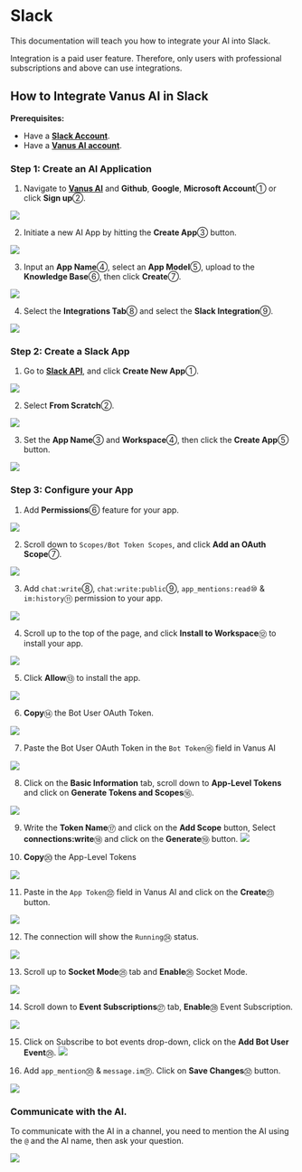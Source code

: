 # Slack

This documentation will teach you how to integrate your AI into Slack.

Integration is a paid user feature. Therefore, only users with professional subscriptions and above can use integrations.

## How to Integrate Vanus AI in Slack

**Prerequisites:**

- Have a **[Slack Account](https://slack.com)**.
- Have a **[Vanus AI account](https://ai.vanus.ai)**.

### Step 1: Create an AI Application
1. Navigate to **[Vanus AI](https://ai.vanus.ai)** and **Github**, **Google**, **Microsoft Account**① or click **Sign up**②.

![](images/integration_slack_1.webp)

2. Initiate a new AI App by hitting the **Create App**③ button.

![](images/integration_slack_2.webp)

3. Input an **App Name**④, select an **App Model**⑤, upload to the **Knowledge Base**⑥, then click **Create**⑦.

![](images/integration_slack_3.webp)

4. Select the **Integrations Tab**⑧ and select the **Slack Integration**⑨.

![](images/integration_slack_4.webp)


### Step 2: Create a Slack App

1. Go to **[Slack API](https://api.slack.com/apps)**, and click **Create New App**①.

![](images/integration_slack_5.webp)

2. Select **From Scratch**②.

![](images/integration_slack_6.webp)

3. Set the **App Name**③ and **Workspace**④, then click the **Create App**⑤ button.

![](images/integration_slack_7.webp)

### Step 3: Configure your App

1. Add **Permissions**⑥ feature for your app.

![](images/integration_slack_8.webp)

2. Scroll down to `Scopes/Bot Token Scopes`, and click **Add an OAuth Scope**⑦.

![](images/integration_slack_9.webp)

3. Add `chat:write`⑧, `chat:write:public`⑨, `app_mentions:read`⑩ & `im:history`⑪ permission to your app.

![](images/integration_slack_10.webp)

4. Scroll up to the top of the page, and click **Install to Workspace**⑫ to install your app.

![](images/integration_slack_11.webp)

5. Click **Allow**⑬ to install the app.

![](images/integration_slack_12.webp)

6. **Copy**⑭ the Bot User OAuth Token.

![](images/integration_slack_13.webp)

7. Paste the Bot User OAuth Token in the `Bot Token`⑮ field in Vanus AI

![](images/integration_slack_14.webp)

8. Click on the **Basic Information** tab, scroll down to **App-Level Tokens** and click on **Generate Tokens and Scopes**⑯.

![](images/integration_slack_15.webp)

9. Write the **Token Name**⑰ and click on the **Add Scope** button, Select **connections:write**⑱ and click on the **Generate**⑲ button.
![](images/integration_slack_17.webp)

10. **Copy**⑳ the App-Level Tokens 

![](images/integration_slack_18.webp)

11. Paste in the `App Token`㉒ field in Vanus AI and click on the **Create**㉓ button.

![](images/integration_slack_19.webp)

12. The connection will show the `Running`㉔ status.

![](images/integration_slack_20.webp)

13. Scroll up to **Socket Mode**㉕ tab and **Enable**㉖ Socket Mode.

![](images/integration_slack_21.webp)

14. Scroll down to **Event Subscriptions**㉗ tab, **Enable**㉘ Event Subscription.

![](images/integration_slack_22.webp)

15. Click on Subscribe to bot events drop-down, click on the **Add Bot User Event**㉙.
![](images/integration_slack_23.webp)

16. Add `app_mention`㉚ & `message.im`㉛. Click on **Save Changes**㉜ button.

![](images/integration_slack_24.webp)


### Communicate with the AI.

To communicate with the AI in a channel, you need to mention the AI using the `@` and the AI name, then ask your question.

![](images/integration_slack_25.webp)



